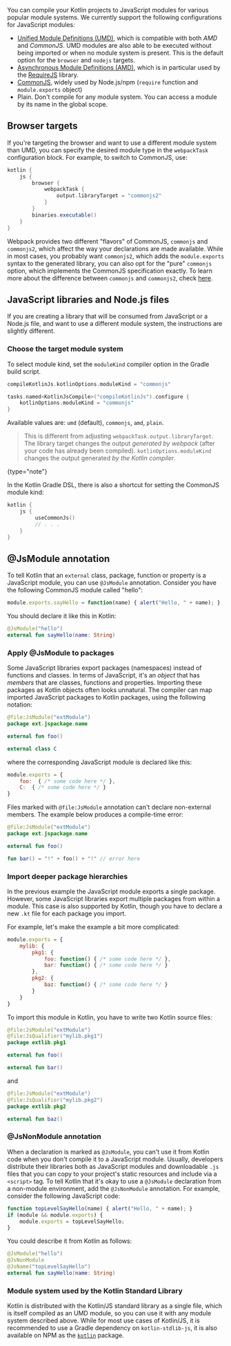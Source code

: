 [//]: # (title: JavaScript modules)

You can compile your Kotlin projects to JavaScript modules for various popular module systems. We currently support the
following configurations for JavaScript modules:

- [Unified Module Definitions (UMD)](https://github.com/umdjs/umd), which is compatible with both *AMD* and *CommonJS*.
    UMD modules are also able to be executed without being imported or when no module system is present. This is the default option for the `browser` and `nodejs` targets.
- [Asynchronous Module Definitions (AMD)](https://github.com/amdjs/amdjs-api/wiki/AMD), which is in particular
   used by the [RequireJS](https://requirejs.org/) library.
- [CommonJS](http://wiki.commonjs.org/wiki/Modules/1.1), widely used by Node.js/npm
   (`require` function and `module.exports` object)
- Plain. Don't compile for any module system. You can access a module by its name in the global scope.

## Browser targets
 
If you're targeting the browser and want to use a different module system than UMD, you can specify the desired module
type in the `webpackTask` configuration block. For example, to switch to CommonJS, use:
 
```groovy
kotlin {
    js {
        browser {
            webpackTask {
                output.libraryTarget = "commonjs2"
            }
        }
        binaries.executable()
    }
}

```

Webpack provides two different "flavors" of CommonJS, `commonjs` and `commonjs2`, which affect the way your declarations
are made available. While in most cases, you probably want `commonjs2`, which adds the `module.exports` syntax to the
generated library, you can also opt for the "pure" `commonjs` option, which implements the CommonJS specification exactly.
To learn more about the difference between `commonjs` and `commonjs2`, check [here](https://github.com/webpack/webpack/issues/1114).

## JavaScript libraries and Node.js files

If you are creating a library that will be consumed from JavaScript or a Node.js file, and want to use a different module
system, the instructions are slightly different.

### Choose the target module system

To select module kind, set the `moduleKind` compiler option in the Gradle build script.

<tabs>

```groovy
compileKotlinJs.kotlinOptions.moduleKind = "commonjs"

```

```kotlin
tasks.named<KotlinJsCompile>("compileKotlinJs").configure {
    kotlinOptions.moduleKind = "commonjs"
}
```

</tabs>

Available values are: `umd` (default), `commonjs`, `amd`, `plain`.

> This is different from adjusting `webpackTask.output.libraryTarget`. The library target changes the output
> _generated by webpack_ (after your code has already been compiled). `kotlinOptions.moduleKind` changes the output generated
> _by the Kotlin compiler_.
>
{type="note"}  

In the Kotlin Gradle DSL, there is also a shortcut for setting the CommonJS module kind:

```kotlin
kotlin {
    js {
         useCommonJs()
         // . . .
    }
}
```

## @JsModule annotation

To tell Kotlin that an `external` class, package, function or property is a JavaScript module, you can use `@JsModule`
annotation. Consider you have the following CommonJS module called "hello":

```javascript
module.exports.sayHello = function(name) { alert("Hello, " + name); }
```

You should declare it like this in Kotlin:

```kotlin
@JsModule("hello")
external fun sayHello(name: String)
```

### Apply @JsModule to packages

Some JavaScript libraries export packages (namespaces) instead of functions and classes.
In terms of JavaScript, it's an *object* that has *members* that are classes, functions and properties.
Importing these packages as Kotlin objects often looks unnatural.
The compiler can map imported JavaScript packages to Kotlin packages, using the following notation:

```kotlin
@file:JsModule("extModule")
package ext.jspackage.name

external fun foo()

external class C
```

where the corresponding JavaScript module is declared like this:

```javascript
module.exports = {
    foo:  { /* some code here */ },
    C:  { /* some code here */ }
}
```

Files marked with `@file:JsModule` annotation can't declare non-external members.
The example below produces a compile-time error:

```kotlin
@file:JsModule("extModule")
package ext.jspackage.name

external fun foo()

fun bar() = "!" + foo() + "!" // error here
```

### Import deeper package hierarchies

In the previous example the JavaScript module exports a single package.
However, some JavaScript libraries export multiple packages from within a module.
This case is also supported by Kotlin, though you have to declare a new `.kt` file for each package you import.

For example, let's make the example a bit more complicated:

```javascript
module.exports = {
    mylib: {
        pkg1: {
            foo: function() { /* some code here */ },
            bar: function() { /* some code here */ }
        },
        pkg2: {
            baz: function() { /* some code here */ }
        }
    }
}
```

To import this module in Kotlin, you have to write two Kotlin source files:

```kotlin
@file:JsModule("extModule")
@file:JsQualifier("mylib.pkg1")
package extlib.pkg1

external fun foo()

external fun bar()
```

and

```kotlin
@file:JsModule("extModule")
@file:JsQualifier("mylib.pkg2")
package extlib.pkg2

external fun baz()
```

### @JsNonModule annotation

When a declaration is marked as `@JsModule`, you can't use it from Kotlin code when you don't compile it to a JavaScript module.
Usually, developers distribute their libraries both as JavaScript modules and downloadable `.js` files that you
can copy to your project's static resources and include via a `<script>` tag. To tell Kotlin that it's okay to use a
`@JsModule` declaration from a non-module environment, add the `@JsNonModule` annotation. For example, consider the
following JavaScript code:

```javascript
function topLevelSayHello(name) { alert("Hello, " + name); }
if (module && module.exports) {
    module.exports = topLevelSayHello;
}
```

You could describe it from Kotlin as follows:

```kotlin
@JsModule("hello")
@JsNonModule
@JsName("topLevelSayHello")
external fun sayHello(name: String)
```

### Module system used by the Kotlin Standard Library

Kotlin is distributed with the Kotlin/JS standard library as a single file, which is itself compiled as an UMD module,
so you can use it with any module system described above. While for most use cases of Kotlin/JS, it is recommended to use
a Gradle dependency on `kotlin-stdlib-js`, it is also available on NPM as the [`kotlin`](https://www.npmjs.com/package/kotlin)
package.